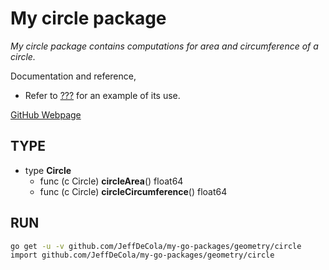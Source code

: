 # My circle package

_My circle package contains computations for area and circumference of a circle._

Documentation and reference,

* Refer to
  [???](https://github.com/JeffDeCola/my-go-examples/????)
  for an example of its use.

[GitHub Webpage](https://jeffdecola.github.io/my-go-packages/)

## TYPE

* type **Circle**
  * func (c Circle) **circleArea**() float64
  * func (c Circle) **circleCircumference**() float64

## RUN

```bash
go get -u -v github.com/JeffDeCola/my-go-packages/geometry/circle
import github.com/JeffDeCola/my-go-packages/geometry/circle
```
